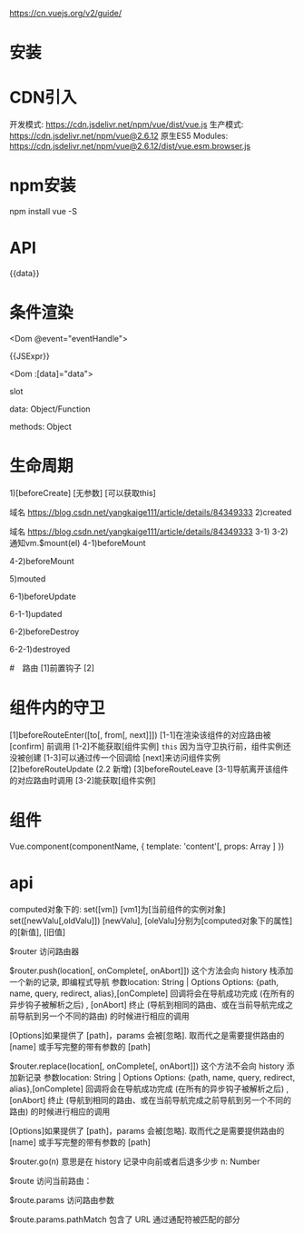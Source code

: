 https://cn.vuejs.org/v2/guide/

# 安装
# CDN引入
开发模式: https://cdn.jsdelivr.net/npm/vue/dist/vue.js
生产模式: https://cdn.jsdelivr.net/npm/vue@2.6.12
原生ES5 Modules:  https://cdn.jsdelivr.net/npm/vue@2.6.12/dist/vue.esm.browser.js

# npm安装
npm install vue -S

# API
{{data}}
<!-- 声明式渲染 -->
# 条件渲染
<Dom v-if="data"></Dom>
<Dom v-else="data"></Dom>

<Dom v-for="data"></Dom>
<!-- 循环 -->
<Dom @event="eventHandle"></Dom>
<!-- 事件 -->
<Dom v-html="data"></Dom>
<!-- 输出真正的 HTML -->
<Dom :attr="data"></Dom>
<!-- 使用响应式数据 -->
<Dom>{{JSExpr}}</Dom>
<!-- 使用js表达式 expr: 表达式 -->
<Dom :[data]="data"></Dom>
<!-- 使用动态参数 -->


<Dom>slot</Dom>


data: Object/Function
<!-- 数据 -->
methods: Object
<!-- 方法 -->

# 生命周期
1)[beforeCreate] [无参数] [可以获取this]
<!-- 创建前 初始化事件和生命周期 -->
域名 https://blog.csdn.net/yangkaige111/article/details/84349333
2)created
<!-- 创建后 注入和反应性 -->
域名 https://blog.csdn.net/yangkaige111/article/details/84349333
3-1)
3-2)通知vm.$mount(el)
4-1)beforeMount
<!-- 被挂载前 编译模板进渲染函数 -->
4-2)beforeMount
<!-- 被挂载前 编译el作为模板 -->
5)mouted
<!-- 挂载后 用它创建实例并替代el -->
6-1)beforeUpdate
<!-- 数据更新前 -->
6-1-1)updated
<!-- 数据更新后 -->
6-2)beforeDestroy
<!-- 实例销毁前 -->
6-2-1)destroyed
<!-- 实例销毁 拆卸观察者 子组件 和 事件监听器 -->

#　路由
[1]前置钩子
[2]

# 组件内的守卫
[1]beforeRouteEnter([to[, from[, next]]])
[1-1]在渲染该组件的对应路由被 [confirm] 前调用
[1-2]不能获取[组件实例] `this` 因为当守卫执行前，组件实例还没被创建
[1-3]可以通过传一个回调给 [next]来访问组件实例
[2]beforeRouteUpdate (2.2 新增)
[3]beforeRouteLeave
[3-1]导航离开该组件的对应路由时调用
[3-2]能获取[组件实例]






# 组件
Vue.component(componentName, {
  template: '<Dom>content</Dom>'[,
  props: Array
  ]
})
<!-- 全局注册 -->

<Component></Component>



# api
computed对象下的:
    set([vm])
    [vm1]为[当前组件的实例对象]
    set([newValu[,oldValu]])
    [newValu], [oleValu]分别为[computed对象下的属性]的[新值], [旧值]
    
$router
访问路由器

$router.push(location[, onComplete[, onAbort]])
这个方法会向 history 栈添加一个新的记录, 即编程式导航
参数location: String | Options
Options: {path, name, query, redirect, alias},[onComplete] 回调将会在导航成功完成 (在所有的异步钩子被解析之后) , [onAbort] 终止 (导航到相同的路由、或在当前导航完成之前导航到另一个不同的路由) 的时候进行相应的调用

[Options]如果提供了 [path]，params 会被[忽略]. 取而代之是需要提供路由的 [name] 或手写完整的带有参数的 [path]

$router.replace(location[, onComplete[, onAbort]])
这个方法不会向 history 添加新记录
参数location: String | Options
Options: {path, name, query, redirect, alias},[onComplete] 回调将会在导航成功完成 (在所有的异步钩子被解析之后) , [onAbort] 终止 (导航到相同的路由、或在当前导航完成之前导航到另一个不同的路由) 的时候进行相应的调用

[Options]如果提供了 [path]，params 会被[忽略]. 取而代之是需要提供路由的 [name] 或手写完整的带有参数的 [path]

$router.go(n)
意思是在 history 记录中向前或者后退多少步
n: Number



$route 
访问当前路由：   

$route.params
访问路由参数

$route.params.pathMatch
包含了 URL 通过通配符被匹配的部分


